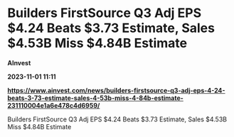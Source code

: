 # Builders FirstSource Q3 Adj EPS $4.24 Beats $3.73 Estimate, Sales $4.53B Miss $4.84B Estimate
**AInvest**

**2023-11-01 11:11**

**https://www.ainvest.com/news/builders-firstsource-q3-adj-eps-4-24-beats-3-73-estimate-sales-4-53b-miss-4-84b-estimate-231110004e1a6e478c4d6959/**

Builders FirstSource Q3 Adj EPS $4.24 Beats $3.73 Estimate, Sales $4.53B Miss $4.84B Estimate